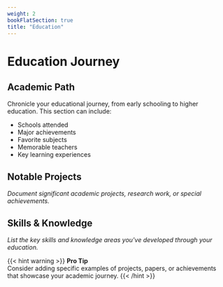 ```yaml
---
weight: 2
bookFlatSection: true
title: "Education"
---
```


# Education Journey

## Academic Path

Chronicle your educational journey, from early schooling to higher education. This section can include:

- Schools attended
- Major achievements
- Favorite subjects
- Memorable teachers
- Key learning experiences

## Notable Projects

_Document significant academic projects, research work, or special achievements._

## Skills & Knowledge

_List the key skills and knowledge areas you've developed through your education._

{{< hint warning >}}
**Pro Tip**  
Consider adding specific examples of projects, papers, or achievements that showcase your academic journey.
{{< /hint >}} 